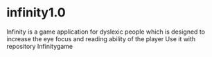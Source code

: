 # infinity1.0
 Infinity is a game application for dyslexic people which is designed to increase the eye focus and reading ability of the player
 Use it with repository Infinitygame
